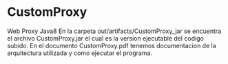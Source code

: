 # CustomProxy
Web Proxy Java8
En la carpeta out/artifacts/CustomProxy_jar se encuentra el archivo CustomProxy.jar el cual es la version ejecutable del codigo subido.
En el documento CustomProxy.pdf tenemos documentacion de la arquitectura utilizada y como ejecutar el programa.
